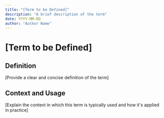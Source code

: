 ```yaml
---
title: "[Term to be Defined]"
description: "A brief description of the term"
date: YYYY-MM-DD
author: "Author Name"
---
```


# [Term to be Defined]

## Definition

[Provide a clear and concise definition of the term]

## Context and Usage

[Explain the context in which this term is typically used and how it's applied in practice]
